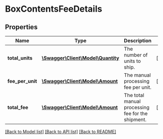 # BoxContentsFeeDetails

## Properties
Name | Type | Description | Notes
------------ | ------------- | ------------- | -------------
**total_units** | [**\Swagger\Client\Model\Quantity**](Quantity.md) | The number of units to ship. | [optional] 
**fee_per_unit** | [**\Swagger\Client\Model\Amount**](Amount.md) | The manual processing fee per unit. | [optional] 
**total_fee** | [**\Swagger\Client\Model\Amount**](Amount.md) | The total manual processing fee for the shipment. | [optional] 

[[Back to Model list]](../README.md#documentation-for-models) [[Back to API list]](../README.md#documentation-for-api-endpoints) [[Back to README]](../README.md)


